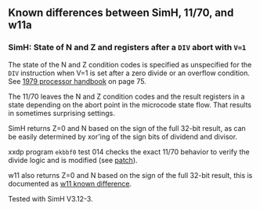 ## Known differences between SimH, 11/70, and w11a

### SimH: State of N and Z and registers after a `DIV` abort with `V=1`

The state of the N and Z condition codes is specified as unspecified for
the `DIV` instruction when V=1 is set after a zero divide or an overflow
condition.
See [1979 processor handbook](http://www.bitsavers.org/pdf/dec/pdp11/handbooks/PDP11_Handbook1979.pdf) on page 75.

The 11/70 leaves the N and Z condition codes and the result registers in a
state depending on the abort point in the microcode state flow. That results
in sometimes surprising settings.

SimH returns Z=0 and N based on the sign of the full 32-bit result, as can be
easily determined by xor'ing of the sign bits of dividend and divisor.

xxdp program `ekbbf0` test 014 checks the exact 11/70 behavior to verify the
divide logic and is modified (see [patch](../tools/xxdp/ekbbf0_patch_1170.scmd)).

w11 also returns Z=0 and N based on the sign of the full 32-bit result, this
is documented as [w11 known difference](w11a_diff_70_div_after_v1.md).

Tested with SimH V3.12-3.
